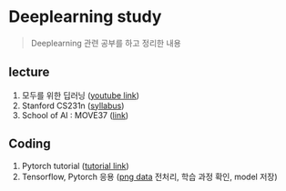 # Deeplearning study
> Deeplearning 관련 공부를 하고 정리한 내용

## lecture
1. 모두를 위한 딥러닝 ([youtube link](https://www.youtube.com/watch?v=BS6O0zOGX4E&list=PLlMkM4tgfjnLSOjrEJN31gZATbcj_MpUm&index=1))
2. Stanford CS231n ([syllabus](http://cs231n.stanford.edu/2017/syllabus.html))
3. School of AI : MOVE37 ([link](https://www.edwith.org/move37/joinLectures/25196))

## Coding
1. Pytorch tutorial ([tutorial link](https://pytorch.org/tutorials/beginner/deep_learning_60min_blitz.html))
2. Tensorflow, Pytorch 응용 ([png data](https://www.kaggle.com/jidhumohan/mnist-png) 전처리, 학습 과정 확인, model 저장)
